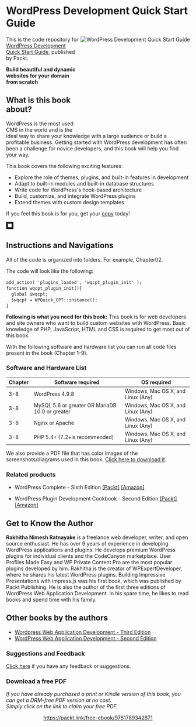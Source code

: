 # WordPress Development Quick Start Guide

<a href="https://www.packtpub.com/application-development/wordpress-development-quick-start-guide?utm_source=github&utm_medium=repository&utm_campaign=9781789342871"><img src="https://dz13w8afd47il.cloudfront.net/sites/default/files/imagecache/ppv4_main_book_cover/B11252_New_cover.png" alt="WordPress Development Quick Start Guide" height="256px" align="right"></a>

This is the code repository for [WordPress Development Quick Start Guide](https://www.packtpub.com/application-development/wordpress-development-quick-start-guide?utm_source=github&utm_medium=repository&utm_campaign=9781789342871), published by Packt.

**Build beautiful and dynamic websites for your domain from scratch**

## What is this book about?
WordPress is the most used CMS in the world and is the ideal way to share your knowledge with a large audience or build a profitable business. Getting started with WordPress development has often been a challenge for novice developers, and this book will help you find your way.

This book covers the following exciting features: 
* Explore the role of themes, plugins, and built-in features in development
* Adapt to built-in modules and built-in database structures
* Write code for WordPress's hook-based architecture
* Build, customize, and integrate WordPress plugins
* Extend themes with custom design templates

If you feel this book is for you, get your [copy](https://www.amazon.com/dp/1789342872) today!

<a href="https://www.packtpub.com/?utm_source=github&utm_medium=banner&utm_campaign=GitHubBanner"><img src="https://raw.githubusercontent.com/PacktPublishing/GitHub/master/GitHub.png" 
alt="https://www.packtpub.com/" border="5" /></a>


## Instructions and Navigations
All of the code is organized into folders. For example, Chapter02.

The code will look like the following:
```
add_action( 'plugins_loaded', 'wqcpt_plugin_init' );
function wqcpt_plugin_init(){
  global $wqcpt;
  $wqcpt = WPQuick_CPT::instance();
}
```

**Following is what you need for this book:**
This book is for web developers and site owners who want to build custom websites with WordPress. Basic knowledge of PHP, JavaScript, HTML and CSS is required to get most out of this book.

With the following software and hardware list you can run all code files present in the book (Chapter 1-9).

### Software and Hardware List

| Chapter  | Software required                                          | OS required                        |
| -------- | -----------------------------------------------------------|------------------------------------|
| 3-8      | WordPress 4.9.8                                            | Windows, Mac OS X, and Linux (Any) |
| 3-8      | MySQL 5.6 or greater OR MariaDB 10.0 or greater            | Windows, Mac OS X, and Linux (Any) |
| 3-8      | Nginx or Apache                                            | Windows, Mac OS X, and Linux (Any) |
| 3-8      | PHP 5.4+ (7.2+is recommended)                              | Windows, Mac OS X, and Linux (Any) |

We also provide a PDF file that has color images of the screenshots/diagrams used in this book. [Click here to download it](http://www.packtpub.com/sites/default/files/downloads/9781789342871_ColorImages.pdf).

### Related products
* WordPress Complete - Sixth Edition [[Packt]](https://www.packtpub.com/application-development/wordpress-complete-sixth-edition?utm_source=github&utm_medium=repository&utm_campaign=9781787285705) [[Amazon]](https://www.amazon.com/dp/1787285707)

* WordPress Plugin Development Cookbook - Second Edition [[Packt]](https://www.packtpub.com/web-development/wordpress-plugin-development-cookbook-second-edition?utm_source=github&utm_medium=repository&utm_campaign=9781788291187) [[Amazon]](https://www.amazon.com/dp/1788291182)

## Get to Know the Author
**Rakhitha Nimesh Ratnayake**
is a freelance web developer, writer, and open source enthusiast. He has over 9 years of experience in developing WordPress applications and plugins. He develops premium WordPress plugins for individual clients and the CodeCanyon marketplace. User Profiles Made Easy and WP Private Content Pro are the most popular plugins developed by him. Rakhitha is the creator of WPExpertDeveloper, where he shares his latest WordPress plugins. Building Impressive Presentations with impress.js was his first book, which was published by Packt Publishing. He is also the author of the first three editions of WordPress Web Application Development. In his spare time, he likes to read books and spend time with his family.

## Other books by the authors
* [Wordpress Web Application Development - Third Edition](https://www.packtpub.com/application-development/wordpress-web-application-development-third-edition?utm_source=github&utm_medium=repository&utm_campaign=9781787126800)
* [WordPress Web Application Development - Second Edition](https://www.packtpub.com/application-development/wordpress-web-application-development-second-edition?utm_source=github&utm_medium=repository&utm_campaign=9781782174394)

### Suggestions and Feedback
[Click here](https://docs.google.com/forms/d/e/1FAIpQLSdy7dATC6QmEL81FIUuymZ0Wy9vH1jHkvpY57OiMeKGqib_Ow/viewform) if you have any feedback or suggestions.


### Download a free PDF

 <i>If you have already purchased a print or Kindle version of this book, you can get a DRM-free PDF version at no cost.<br>Simply click on the link to claim your free PDF.</i>
<p align="center"> <a href="https://packt.link/free-ebook/9781789342871">https://packt.link/free-ebook/9781789342871 </a> </p>